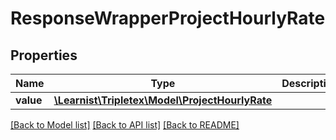 # ResponseWrapperProjectHourlyRate

## Properties
Name | Type | Description | Notes
------------ | ------------- | ------------- | -------------
**value** | [**\Learnist\Tripletex\Model\ProjectHourlyRate**](ProjectHourlyRate.md) |  | [optional] 

[[Back to Model list]](../../README.md#documentation-for-models) [[Back to API list]](../../README.md#documentation-for-api-endpoints) [[Back to README]](../../README.md)

